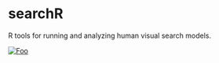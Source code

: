 # searchR
R tools for running and analyzing human visual search models.

[![Foo](http://www.google.com.au/images/nav_logo7.png)](http://google.com.au/)
